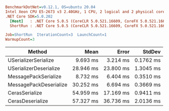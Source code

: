``` ini

BenchmarkDotNet=v0.12.1, OS=ubuntu 20.04
Intel Xeon CPU E5-2673 v3 2.40GHz, 1 CPU, 2 logical and 2 physical cores
.NET Core SDK=5.0.202
  [Host]   : .NET Core 5.0.5 (CoreCLR 5.0.521.16609, CoreFX 5.0.521.16609), X64 RyuJIT
  ShortRun : .NET Core 5.0.5 (CoreCLR 5.0.521.16609, CoreFX 5.0.521.16609), X64 RyuJIT

Job=ShortRun  IterationCount=3  LaunchCount=1  
WarmupCount=3  

```
|                 Method |      Mean |     Error |    StdDev |
|----------------------- |----------:|----------:|----------:|
|   USerializerSerialize |  9.693 ms |  3.214 ms | 0.1762 ms |
| USerializerDeserialize | 28.946 ms | 23.800 ms | 1.3045 ms |
|   MessagePackSerialize |  8.732 ms |  6.404 ms | 0.3510 ms |
| MessagePackDeserialize | 30.252 ms |  6.694 ms | 0.3669 ms |
|         CerasSerialize | 54.959 ms | 17.169 ms | 0.9411 ms |
|       CerasDeserialize | 57.327 ms | 36.736 ms | 2.0136 ms |
